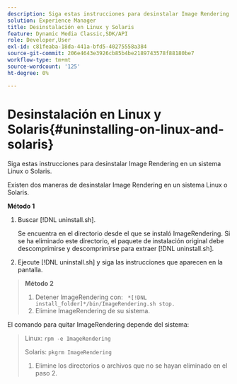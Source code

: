 ```yaml
---
description: Siga estas instrucciones para desinstalar Image Rendering en un sistema Linux o Solaris.
solution: Experience Manager
title: Desinstalación en Linux y Solaris
feature: Dynamic Media Classic,SDK/API
role: Developer,User
exl-id: c81feaba-18da-441a-bfd5-40275558a384
source-git-commit: 206e4643e3926cb85b4be2189743578f88180be7
workflow-type: tm+mt
source-wordcount: '125'
ht-degree: 0%

---
```


# Desinstalación en Linux y Solaris{#uninstalling-on-linux-and-solaris}

Siga estas instrucciones para desinstalar Image Rendering en un sistema Linux o Solaris.

Existen dos maneras de desinstalar Image Rendering en un sistema Linux o Solaris.

**Método 1**

1. Buscar [!DNL uninstall.sh].

   Se encuentra en el directorio desde el que se instaló ImageRendering. Si se ha eliminado este directorio, el paquete de instalación original debe descomprimirse y descomprimirse para extraer [!DNL uninstall.sh].
1. Ejecute [!DNL uninstall.sh] y siga las instrucciones que aparecen en la pantalla.

>**Método 2**
>
>1. Detener ImageRendering con: ` *[!DNL install_folder]*/bin/ImageRendering.sh stop.`
>1. Elimine ImageRendering de su sistema.

>
>   
El comando para quitar ImageRendering depende del sistema:
>
>   Linux: `rpm -e ImageRendering`
>
>   Solaris: `pkgrm ImageRendering`
>
>1. Elimine los directorios o archivos que no se hayan eliminado en el paso 2.

>


